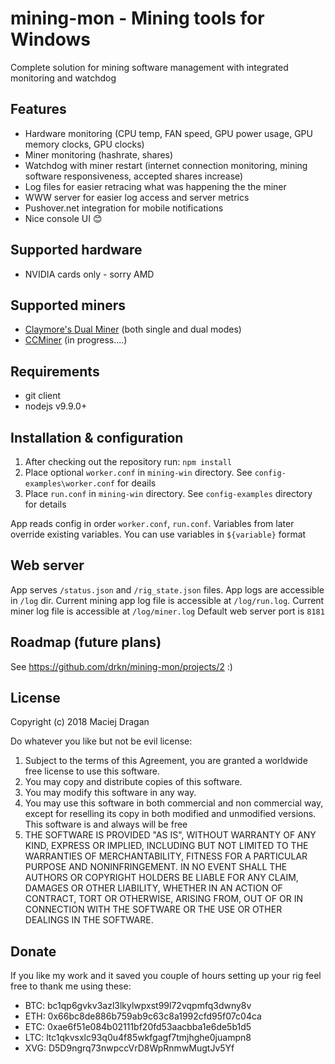# mining-mon - Mining tools for Windows

Complete solution for mining software management with integrated monitoring and watchdog

## Features
- Hardware monitoring (CPU temp, FAN speed, GPU power usage, GPU memory clocks, GPU clocks)
- Miner monitoring (hashrate, shares)
- Watchdog with miner restart (internet connection monitoring, mining software responsiveness, accepted shares increase)
- Log files for easier retracing what was happening the the miner
- WWW server for easier log access and server metrics
- Pushover.net integration for mobile notifications
- Nice console UI 😊

## Supported hardware
- NVIDIA cards only - sorry AMD

## Supported miners
- [Claymore's Dual Miner](https://bitcointalk.org/index.php?topic=1433925.0) (both single and dual modes) 
- [CCMiner](https://github.com/tpruvot/ccminer/releases) (in progress....) 

## Requirements
- git client 
- nodejs v9.9.0+

## Installation & configuration
1. After checking out the repository run: `npm install`
2. Place optional `worker.conf` in `mining-win` directory. See `config-examples\worker.conf` for deails
3. Place `run.conf` in `mining-win` directory. See `config-examples` directory for details

App reads config in order `worker.conf`, `run.conf`. Variables from later override existing variables. You can use variables in `${variable}` format

## Web server
App serves `/status.json` and `/rig_state.json` files. App logs are accessible in `/log` dir. Current mining app log file is accessible at `/log/run.log`. Current miner log file is accessible at `/log/miner.log`
Default web server port is `8181`

## Roadmap (future plans)
See https://github.com/drkn/mining-mon/projects/2 :)

## License
Copyright (c) 2018 Maciej Dragan

Do whatever you like but not be evil license:

1. Subject to the terms of this Agreement, you are granted a worldwide free license to use this software.
2. You may copy and distribute copies of this software.
3. You may modify this software in any way. 
3. You may use this software in both commercial and non commercial way, except for reselling its copy in both modified and unmodified versions. This software is and always will be free
4. THE SOFTWARE IS PROVIDED "AS IS", WITHOUT WARRANTY OF ANY KIND, EXPRESS OR IMPLIED, INCLUDING BUT NOT LIMITED TO THE WARRANTIES OF MERCHANTABILITY, FITNESS FOR A PARTICULAR PURPOSE AND NONINFRINGEMENT. IN NO EVENT SHALL THE AUTHORS OR COPYRIGHT HOLDERS BE LIABLE FOR ANY CLAIM, DAMAGES OR OTHER LIABILITY, WHETHER IN AN ACTION OF CONTRACT, TORT OR OTHERWISE, ARISING FROM, OUT OF OR IN CONNECTION WITH THE SOFTWARE OR THE USE OR OTHER DEALINGS IN THE SOFTWARE. 

## Donate
If you like my work and it saved you couple of hours setting up your rig feel free to thank me using these:

- BTC: bc1qp6gvkv3azl3lkylwpxst99l72vqpmfq3dwny8v
- ETH: 0x66bc8de886b759ab9c63c8a1992cfd95f07c04ca
- ETC: 0xae6f51e084b02111bf20fd53aacbba1e6de5b1d5
- LTC: ltc1qkvsxlc93q0u4f85wkfgagf7tmjhghe0juampn8
- XVG: D5D9ngrq73nwpccVrD8WpRnmwMugtJv5Yf